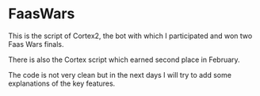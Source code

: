 # FaasWars

This is the script of Cortex2, the bot with which I participated and won two Faas Wars finals.

There is also the Cortex script which earned second place in February.

The code is not very clean but in the next days I will try to add some explanations of the key features.
